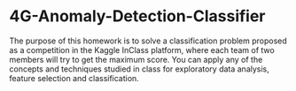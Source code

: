 # 4G-Anomaly-Detection-Classifier
The purpose of this homework is to solve a classification problem proposed as a competition in the Kaggle InClass platform, where each team of two members will try to get the maximum score. You can apply any of the concepts and techniques studied in class for exploratory data analysis, feature selection and classification.
